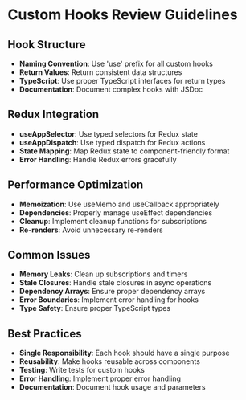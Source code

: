 # Custom Hooks Review Guidelines

## Hook Structure

- **Naming Convention**: Use 'use' prefix for all custom hooks
- **Return Values**: Return consistent data structures
- **TypeScript**: Use proper TypeScript interfaces for return types
- **Documentation**: Document complex hooks with JSDoc

## Redux Integration

- **useAppSelector**: Use typed selectors for Redux state
- **useAppDispatch**: Use typed dispatch for Redux actions
- **State Mapping**: Map Redux state to component-friendly format
- **Error Handling**: Handle Redux errors gracefully

## Performance Optimization

- **Memoization**: Use useMemo and useCallback appropriately
- **Dependencies**: Properly manage useEffect dependencies
- **Cleanup**: Implement cleanup functions for subscriptions
- **Re-renders**: Avoid unnecessary re-renders

## Common Issues

- **Memory Leaks**: Clean up subscriptions and timers
- **Stale Closures**: Handle stale closures in async operations
- **Dependency Arrays**: Ensure proper dependency arrays
- **Error Boundaries**: Implement error handling for hooks
- **Type Safety**: Ensure proper TypeScript types

## Best Practices

- **Single Responsibility**: Each hook should have a single purpose
- **Reusability**: Make hooks reusable across components
- **Testing**: Write tests for custom hooks
- **Error Handling**: Implement proper error handling
- **Documentation**: Document hook usage and parameters
